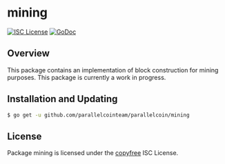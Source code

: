 # mining

[![ISC License](http://img.shields.io/badge/license-ISC-blue.svg)](http://copyfree.org)
[![GoDoc](https://img.shields.io/badge/godoc-reference-blue.svg)](http://godoc.org/github.com/parallelcointeam/parallelcoin/mining)

## Overview

This package contains an implementation of block construction for mining purposes. This package is currently a work in progress.

## Installation and Updating

```bash
$ go get -u github.com/parallelcointeam/parallelcoin/mining
```

## License

Package mining is licensed under the [copyfree](http://copyfree.org) ISC License.
